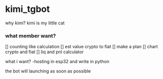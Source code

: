 # kimi_tgbot
why kimi? kimi is my little cat

### what member want?
[] counting like calculation
[] est value crypto to fiat
[] make a plan
[] chart crypto and fiat
[] liq and pnl calculator

what i want?
-hosting in esp32 and write in python

the bot will launching as soon as possible

